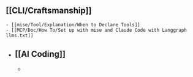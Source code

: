 ## [[CLI/Craftsmanship]]
	- [[mise/Tool/Explanation/When to Declare Tools]]
	- [[MCP/Doc/How To/Set up with mise and Claude Code with Langgraph llms.txt]]
- ## [[AI Coding]]
	-